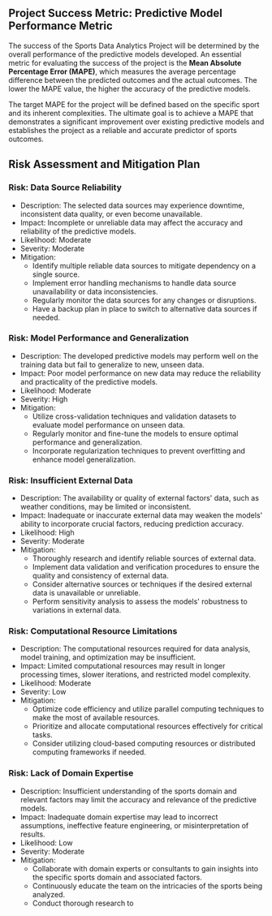 ## Project Success Metric: Predictive Model Performance Metric

The success of the Sports Data Analytics Project will be determined by the overall performance of the predictive models developed. An essential metric for evaluating the success of the project is the **Mean Absolute Percentage Error (MAPE)**, which measures the average percentage difference between the predicted outcomes and the actual outcomes. The lower the MAPE value, the higher the accuracy of the predictive models.

The target MAPE for the project will be defined based on the specific sport and its inherent complexities. The ultimate goal is to achieve a MAPE that demonstrates a significant improvement over existing predictive models and establishes the project as a reliable and accurate predictor of sports outcomes.

## Risk Assessment and Mitigation Plan

### Risk: Data Source Reliability
- Description: The selected data sources may experience downtime, inconsistent data quality, or even become unavailable.
- Impact: Incomplete or unreliable data may affect the accuracy and reliability of the predictive models.
- Likelihood: Moderate
- Severity: Moderate
- Mitigation:
  - Identify multiple reliable data sources to mitigate dependency on a single source.
  - Implement error handling mechanisms to handle data source unavailability or data inconsistencies.
  - Regularly monitor the data sources for any changes or disruptions.
  - Have a backup plan in place to switch to alternative data sources if needed.

### Risk: Model Performance and Generalization
- Description: The developed predictive models may perform well on the training data but fail to generalize to new, unseen data.
- Impact: Poor model performance on new data may reduce the reliability and practicality of the predictive models.
- Likelihood: Moderate
- Severity: High
- Mitigation:
  - Utilize cross-validation techniques and validation datasets to evaluate model performance on unseen data.
  - Regularly monitor and fine-tune the models to ensure optimal performance and generalization.
  - Incorporate regularization techniques to prevent overfitting and enhance model generalization.

### Risk: Insufficient External Data
- Description: The availability or quality of external factors' data, such as weather conditions, may be limited or inconsistent.
- Impact: Inadequate or inaccurate external data may weaken the models' ability to incorporate crucial factors, reducing prediction accuracy.
- Likelihood: High
- Severity: Moderate
- Mitigation:
  - Thoroughly research and identify reliable sources of external data.
  - Implement data validation and verification procedures to ensure the quality and consistency of external data.
  - Consider alternative sources or techniques if the desired external data is unavailable or unreliable.
  - Perform sensitivity analysis to assess the models' robustness to variations in external data.

### Risk: Computational Resource Limitations
- Description: The computational resources required for data analysis, model training, and optimization may be insufficient.
- Impact: Limited computational resources may result in longer processing times, slower iterations, and restricted model complexity.
- Likelihood: Moderate
- Severity: Low
- Mitigation:
  - Optimize code efficiency and utilize parallel computing techniques to make the most of available resources.
  - Prioritize and allocate computational resources effectively for critical tasks.
  - Consider utilizing cloud-based computing resources or distributed computing frameworks if needed.

### Risk: Lack of Domain Expertise
- Description: Insufficient understanding of the sports domain and relevant factors may limit the accuracy and relevance of the predictive models.
- Impact: Inadequate domain expertise may lead to incorrect assumptions, ineffective feature engineering, or misinterpretation of results.
- Likelihood: Low
- Severity: Moderate
- Mitigation:
  - Collaborate with domain experts or consultants to gain insights into the specific sports domain and associated factors.
  - Continuously educate the team on the intricacies of the sports being analyzed.
  - Conduct thorough research to
